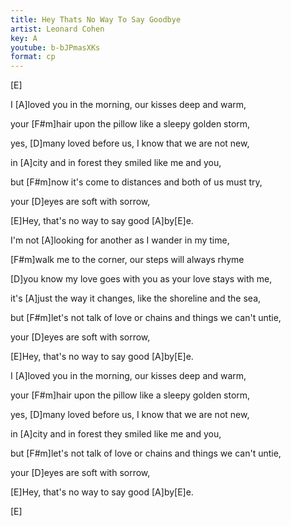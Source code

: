 ```yaml
---
title: Hey Thats No Way To Say Goodbye
artist: Leonard Cohen
key: A
youtube: b-bJPmasXKs
format: cp
---
```


[E]

I [A]loved you in the morning, our kisses deep and warm,

your [F#m]hair upon the pillow like a sleepy golden storm,

yes, [D]many loved before us, I know that we are not new,

in [A]city and in forest they smiled like me and you,

but [F#m]now it's come to distances and both of us must try,

your [D]eyes are soft with sorrow,

[E]Hey, that's no way to say good [A]by[E]e.

I'm not [A]looking for another as I wander in my time,

[F#m]walk me to the corner, our steps will always rhyme

[D]you know my love goes with you as your love stays with me,

it's [A]just the way it changes, like the shoreline and the sea,

but [F#m]let's not talk of love or chains and things we can't untie,

your [D]eyes are soft with sorrow,

[E]Hey, that's no way to say good [A]by[E]e.

I [A]loved you in the morning, our kisses deep and warm,

your [F#m]hair upon the pillow like a sleepy golden storm,

yes, [D]many loved before us, I know that we are not new,

in [A]city and in forest they smiled like me and you,

but [F#m]let's not talk of love or chains and things we can't untie,

your [D]eyes are soft with sorrow,

[E]Hey, that's no way to say good [A]by[E]e.

[E]
